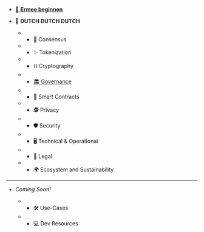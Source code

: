 * [👋 **Ermee beginnen**](/nl/)
* 🧠 **DUTCH DUTCH DUTCH**

	* * 🤝 Consensus
	* * ✨ Tokenization
	* * ⛓ Cryptography
	* * [🏛 Governance](gov.md)
	* * 📝 Smart Contracts
	* * 🕵️‍ Privacy
	* * 🛡 Security
	* * 🖥 Technical & Operational
	* * 💼 Legal
	* * 🌍 Ecosystem and Sustainability

---
* *Coming Soon!*

    * * 🛠 Use-Cases

    * * 💻 Dev Resources

